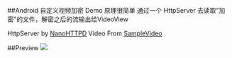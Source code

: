 ##Android 自定义视频加密 Demo
原理很简单 通过一个 HttpServer 去读取"加密"的文件，解密之后的流输出给VideoView

HttpServer by [NanoHTTPD](http://nanohttpd.org/)
Video From [SampleVideo](http://www.sample-videos.com/)

##Preview
![](https://raw.githubusercontent.com/likaci/Android-Play-Encrypted-Video/master/preview.jpg)
